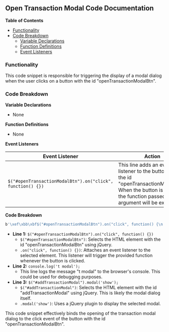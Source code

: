 ##  Open Transaction Modal Code Documentation 

**Table of Contents**

* [Functionality](#Functionality)
* [Code Breakdown](#Code-Breakdown)
    * [Variable Declarations](#Variable-Declarations)
    * [Function Definitions](#Function-Definitions)
    * [Event Listeners](#Event-Listeners)

### Functionality

This code snippet is responsible for triggering the display of a modal dialog when the user clicks on a button with the id "openTransactionModalBtn". 

### Code Breakdown

**Variable Declarations**

* None

**Function Definitions**

* None

**Event Listeners**

| Event Listener | Action |
|---|---|
| `$("#openTransactionModalBtn").on("click", function() {})` |  This line adds an event listener to the button with the id "openTransactionModalBtn". When the button is clicked, the function passed as an argument will be executed.  |


**Code Breakdown**

```javascript
b'\xef\xbb\xbf$("#openTransactionModalBtn").on("click", function() {\n    console.log(\'t modal\');\n    $("#addTransactionModal").modal(\'show\');\n});'
```

* **Line 1:** `$("#openTransactionModalBtn").on("click", function() {})`
    * `$("#openTransactionModalBtn")`:  Selects the HTML element with the id "openTransactionModalBtn" using jQuery.
    * `.on("click", function() {})`:  Attaches an event listener to the selected element. This listener will trigger the provided function whenever the button is clicked.
* **Line 2:** `console.log('t modal');`
    * This line logs the message "t modal" to the browser's console. This could be used for debugging purposes.
* **Line 3:** `$("#addTransactionModal").modal('show');`
    * `$("#addTransactionModal")`:  Selects the HTML element with the id "addTransactionModal" using jQuery.  This is likely the modal dialog itself.
    * `.modal('show')`:  Uses a jQuery plugin to display the selected modal. 

This code snippet effectively binds the opening of the transaction modal dialog to the click event of the button with the id "openTransactionModalBtn". 
